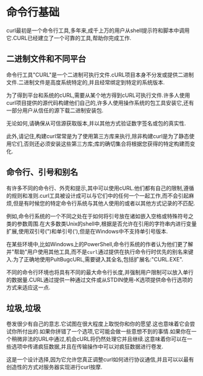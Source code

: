 
# 命令行基础

curl最初是一个命令行工具,多年来,成千上万的用户从shell提示符和脚本中调用它.CURL已经建立了一个可靠的工具,帮助你完成工作.

## 二进制文件和不同平台

命令行工具"CURL"是一个二进制可执行文件.cURL项目本身不分发或提供二进制文件.二进制文件是高度系统特定的,并且经常绑定到特定的系统版本.

为了得到平台和系统的cURL,需要从某个地方得到cURL可执行文件.许多人使用curl项目提供的源代码构建他们自己的,许多人使用操作系统的包工具安装它,还有一部分用户从信任的源下载二进制安装包.

无论如何,请确保从可信源获取版本,并以其他方式验证数字签名或包的真实性.

此外,请记住,构建curl常常是为了使用第三方库来执行,除非构建curl是为了静态使用它们,否则还必须安装这些第三方库;库的确切集合将根据您获得的特定构建而变化.

## 命令行、引号和别名

有许多不同的命令行、外壳和提示,其中可以使用cURL.他们都有自己的限制,遵循的规则和准则.curl工具被设计成可以与它们中的任何一个一起工作,而不会引起麻烦,但是有时候您的特定命令行系统与其他人使用的或者以其他方式记录的不匹配.

例如,命令行系统的一个不同之处在于如何将引号放在诸如嵌入空格或特殊符号之类的参数周围.在大多数类Unix的shell中,根据是否允许在引用的字符串内进行变量扩展,使用双引号(")和单引号('),但是在Windows中不支持单引号版本.

在某些环境中,比如Windows上的PowerShell,命令行系统的作者认为他们更了解并"帮助"用户使用其他工具,而不是`curl`通过提供在执行命令行时优先的别名来键入.为了正确地使用PultBugcURL,需要键入其全名,包括扩展名:"CURL.EXE".

不同的命令行环境也将具有不同的最大命令行长度,并强制用户限制可以放入单行的数据量.CURL通过提供一种通过文件或从STDIN使用-K选项提供命令行选项的方式来适应这一点.

## 垃圾,垃圾

卷发很少有自己的意志.它试图在很大程度上取悦你和你的愿望.这也意味着它会尝试你所付出的.如果你拼错了一个选项,它可能会做一些意想不到的事情.如果你在一个稍微非法的URL中通过,机会cURL将仍然处理它并且继续.这意味着你可以在一些选项中传递疯狂数据,并且在传输操作中可以对疯狂数据进行卷发.

这是一个设计选择,因为它允许您真正调整curl如何进行协议通信,并且可以以最有创造性的方式对服务器实现进行curl按摩.
